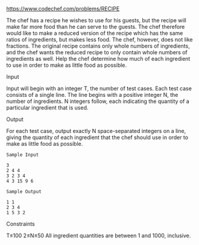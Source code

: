 https://www.codechef.com/problems/RECIPE

The chef has a recipe he wishes to use for his guests, but the recipe will make far more food than he can serve to the guests. The chef therefore would like to make a reduced version of the recipe which has the same ratios of ingredients, but makes less food. The chef, however, does not like fractions. The original recipe contains only whole numbers of ingredients, and the chef wants the reduced recipe to only contain whole numbers of ingredients as well. Help the chef determine how much of each ingredient to use in order to make as little food as possible.

Input

Input will begin with an integer T, the number of test cases. Each test case consists of a single line. The line begins with a positive integer N, the number of ingredients. N integers follow, each indicating the quantity of a particular ingredient that is used.

Output

For each test case, output exactly N space-separated integers on a line, giving the quantity of each ingredient that the chef should use in order to make as little food as possible.
```
Sample Input

3
2 4 4
3 2 3 4
4 3 15 9 6

Sample Output

1 1
2 3 4
1 5 3 2
```
Constraints

T≤100
2≤N≤50
All ingredient quantities are between 1 and 1000, inclusive.
